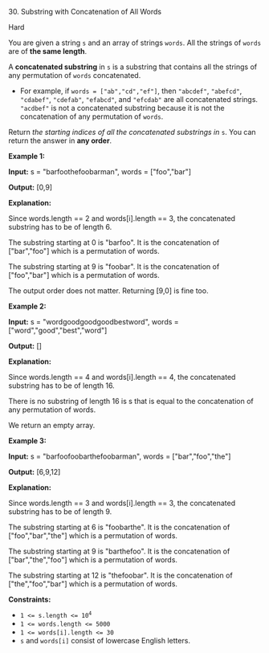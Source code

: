 30\. Substring with Concatenation of All Words

Hard

You are given a string `s` and an array of strings `words`. All the strings of `words` are of **the same length**.

A **concatenated substring** in `s` is a substring that contains all the strings of any permutation of `words` concatenated.

*   For example, if `words = ["ab","cd","ef"]`, then `"abcdef"`, `"abefcd"`, `"cdabef"`, `"cdefab"`, `"efabcd"`, and `"efcdab"` are all concatenated strings. `"acdbef"` is not a concatenated substring because it is not the concatenation of any permutation of `words`.

Return _the starting indices of all the concatenated substrings in_ `s`. You can return the answer in **any order**.

**Example 1:**

**Input:** s = "barfoothefoobarman", words = ["foo","bar"]

**Output:** [0,9]

**Explanation:** 

Since words.length == 2 and words[i].length == 3, the concatenated substring has to be of length 6. 

The substring starting at 0 is "barfoo". It is the concatenation of ["bar","foo"] which is a permutation of words. 

The substring starting at 9 is "foobar". It is the concatenation of ["foo","bar"] which is a permutation of words. 

The output order does not matter. Returning [9,0] is fine too.

**Example 2:**

**Input:** s = "wordgoodgoodgoodbestword", words = ["word","good","best","word"]

**Output:** []

**Explanation:** 

Since words.length == 4 and words[i].length == 4, the concatenated substring has to be of length 16. 

There is no substring of length 16 is s that is equal to the concatenation of any permutation of words. 

We return an empty array.

**Example 3:**

**Input:** s = "barfoofoobarthefoobarman", words = ["bar","foo","the"]

**Output:** [6,9,12]

**Explanation:** 

Since words.length == 3 and words[i].length == 3, the concatenated substring has to be of length 9. 

The substring starting at 6 is "foobarthe". It is the concatenation of ["foo","bar","the"] which is a permutation of words.

The substring starting at 9 is "barthefoo". It is the concatenation of ["bar","the","foo"] which is a permutation of words.

The substring starting at 12 is "thefoobar". It is the concatenation of ["the","foo","bar"] which is a permutation of words.

**Constraints:**

*   <code>1 <= s.length <= 10<sup>4</sup></code>
*   `1 <= words.length <= 5000`
*   `1 <= words[i].length <= 30`
*   `s` and `words[i]` consist of lowercase English letters.